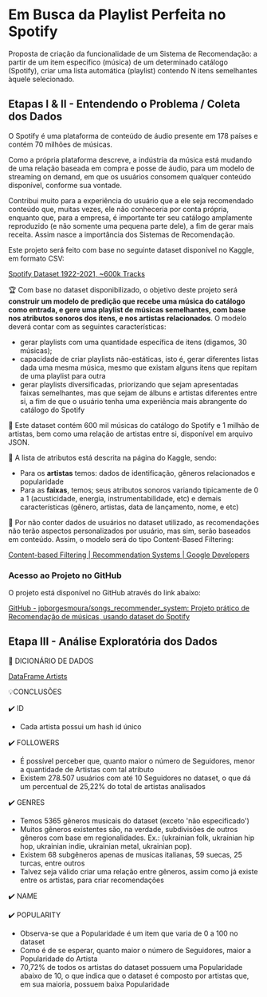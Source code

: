 # Em Busca da Playlist Perfeita no Spotify

Proposta de criação da funcionalidade de um Sistema de Recomendação: a partir de um item específico (música) de um determinado catálogo (Spotify), criar uma lista automática (playlist) contendo N itens semelhantes àquele selecionado.

## Etapas I & II - Entendendo o Problema / Coleta dos Dados

O Spotify é uma plataforma de conteúdo de áudio presente em 178 países e contém 70 milhões de músicas. 

Como a própria plataforma descreve, a indústria da música está mudando de uma relação baseada em compra e posse de áudio, para um modelo de streaming on demand, em que os usuários consomem qualquer conteúdo disponível, conforme sua vontade.

Contribui muito para a experiência do usuário que a ele seja recomendado conteúdo que, muitas vezes, ele não conheceria por conta própria, enquanto que, para a empresa, é importante ter seu catálogo amplamente reproduzido (e não somente uma pequena parte dele), a fim de gerar mais receita. Assim nasce a importância dos Sistemas de Recomendação.

Este projeto será feito com base no seguinte dataset disponível no Kaggle, em formato CSV:

[Spotify Dataset 1922-2021, ~600k Tracks](https://www.kaggle.com/yamaerenay/spotify-dataset-19212020-160k-tracks)

🏆 Com base no dataset disponibilizado, o objetivo deste projeto será **construir um modelo de predição que recebe uma música do catálogo como entrada, e gere uma playlist de músicas semelhantes, com base nos atributos sonoros dos itens, e nos artistas relacionados**. O modelo deverá contar com as seguintes características:

- gerar playlists com uma quantidade específica de itens (digamos, 30 músicas);
- capacidade de criar playlists não-estáticas, isto é, gerar diferentes listas dada uma mesma música, mesmo que existam alguns itens que repitam de uma playlist para outra
- gerar playlists diversificadas, priorizando que sejam apresentadas faixas semelhantes, mas que sejam de álbuns e artistas diferentes entre si, a fim de que o usuário tenha uma experiência mais abrangente do catálogo do Spotify

📌 Este dataset contém 600 mil músicas do catálogo do Spotify e 1 milhão de artistas, bem como uma relação de artistas entre si, disponível em arquivo JSON.

🎼 A lista de atributos está descrita na página do Kaggle, sendo:

- Para os **artistas** temos: dados de identificação, gêneros relacionados e popularidade
- Para as **faixas**, temos; seus atributos sonoros variando tipicamente de 0 a 1 (acusticidade, energia, instrumentabilidade, etc) e demais características (gênero, artistas, data de lançamento, nome, e etc)

📌 Por não conter dados de usuários no dataset utilizado, as recomendações não terão aspectos personalizados por usuário, mas sim, serão baseados em conteúdo. Assim, o modelo será do tipo Content-Based Filtering:

[Content-based Filtering | Recommendation Systems | Google Developers](https://developers.google.com/machine-learning/recommendation/content-based/basics)

### Acesso ao Projeto no GitHub

O projeto está disponível no GitHub através do link abaixo: 

[GitHub - jpborgesmoura/songs_recommender_system: Projeto prático de Recomendação de músicas, usando dataset do Spotify](https://github.com/jpborgesmoura/songs_recommender_system)

## Etapa III - Análise Exploratória dos Dados

🔖 DICIONÁRIO DE DADOS

[DataFrame Artists](https://www.notion.so/a167ab6010154280b4e86a8f8c8779fa)

💡CONCLUSÕES

✔️ ID

- Cada artista possui um hash id único

✔️ FOLLOWERS

- É possível perceber que, quanto maior o número de Seguidores, menor a quantidade de Artistas com tal atributo
- Existem 278.507 usuários com até 10 Seguidores no dataset, o que dá um percentual de 25,22% do total de artistas analisados

✔️ GENRES

- Temos 5365 gêneros musicais do dataset (exceto 'não especificado')
- Muitos gêneros existentes são, na verdade, subdivisões de outros gêneros com base em regionalidades. Ex.: (ukrainian folk, ukrainian hip hop, ukrainian indie, ukrainian metal, ukrainian pop).
- Existem 68 subgêneros apenas de musicas italianas, 59 suecas, 25 turcas, entre outros
- Talvez seja válido criar uma relação entre gêneros, assim como já existe entre os artistas, para criar recomendações

✔️ NAME

✔️ POPULARITY

- Observa-se que a Popularidade é um item que varia de 0 a 100 no dataset
- Como é de se esperar, quanto maior o número de Seguidores, maior a Popularidade do Artista
- 70,72% de todos os artistas do dataset possuem uma Popularidade abaixo de 10, o que indica que o dataset é composto por artistas que, em sua maioria, possuem baixa Popularidade
